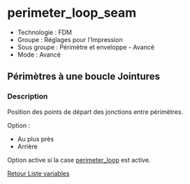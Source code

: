 # perimeter_loop_seam

* Technologie : FDM
* Groupe : Réglages pour l'Impression
* Sous groupe : Périmètre et enveloppe - Avancé
* Mode : Avancé

## Périmètres à une boucle Jointures

### Description

Position des points de départ des jonctions entre périmètres.

Option :
 - Au plus près
 - Arrière

Option active si la case [perimeter_loop](perimeter_loop.md) est active.


[Retour Liste variables](variable_list.md)